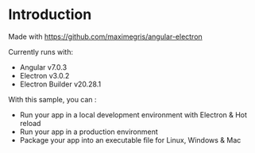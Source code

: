 # Introduction

Made with https://github.com/maximegris/angular-electron

Currently runs with:

- Angular v7.0.3
- Electron v3.0.2
- Electron Builder v20.28.1

With this sample, you can :

- Run your app in a local development environment with Electron & Hot reload
- Run your app in a production environment
- Package your app into an executable file for Linux, Windows & Mac
